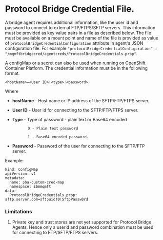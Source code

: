 # Protocol Bridge Credential File. 
A bridge agent requires additional information, like the user id and password to connect to external FTP/FTPS/SFTP servers. This information must be provided as key value pairs in a file as described below. The file must be available on a mount point and name of the file is provided as value of `protocolBridgeCredentialConfiguration` attribute in agent's JSON configuration file. For example `"protocolBridgeCredentialConfiguration" : "/mqmftbridgecred/agentcreds/ProtocolBridgeCredentials.prop"`.

A configMap or a secret can also be used when running on OpenShift Container Platform. The credential information must be in the following format.


`<hostName>=<User ID>!<type>!<password>`

Where 
- **hostName** - Host name or IP address of the SFTP/FTP/FTPS server.
- **User ID** - User id for connecting to the SFTP/FTP/FTPS server.
- **Type** - Type of password - plain text or Base64 encoded

             0 - Plain text password
			 
			 1 - Base64 encoded password.

- **Password** - Password of the user for connecting to the SFTP/FTP server.

Example:

```
kind: ConfigMap
apiVersion: v1
metadata:
  name: pba-custom-cred-map
  namespace: ibmmqmft
data:
  ProtocolBridgeCredentials.prop: sftp.server.com=sftpuid!0!SftpPassw0rd
```

### Limitations
1) Private key and trust stores are not yet supported for Protocol Bridge Agents. Hence only a userid and password combination must be used for connecting to FTP/SFTP/FTPS servers.
